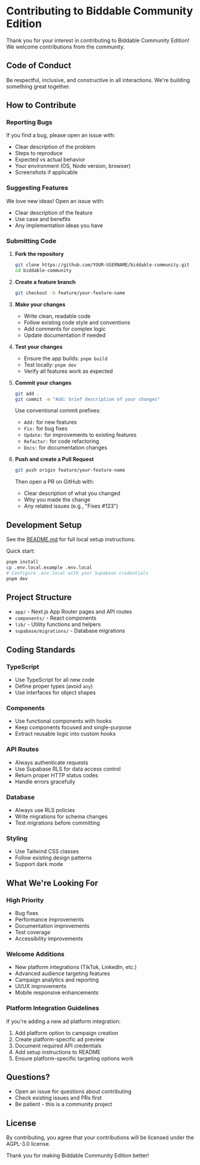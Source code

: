 # Contributing to Biddable Community Edition

Thank you for your interest in contributing to Biddable Community Edition! We welcome contributions from the community.

## Code of Conduct

Be respectful, inclusive, and constructive in all interactions. We're building something great together.

## How to Contribute

### Reporting Bugs

If you find a bug, please open an issue with:
- Clear description of the problem
- Steps to reproduce
- Expected vs actual behavior
- Your environment (OS, Node version, browser)
- Screenshots if applicable

### Suggesting Features

We love new ideas! Open an issue with:
- Clear description of the feature
- Use case and benefits
- Any implementation ideas you have

### Submitting Code

1. **Fork the repository**
   ```bash
   git clone https://github.com/YOUR-USERNAME/biddable-community.git
   cd biddable-community
   ```

2. **Create a feature branch**
   ```bash
   git checkout -b feature/your-feature-name
   ```

3. **Make your changes**
   - Write clean, readable code
   - Follow existing code style and conventions
   - Add comments for complex logic
   - Update documentation if needed

4. **Test your changes**
   - Ensure the app builds: `pnpm build`
   - Test locally: `pnpm dev`
   - Verify all features work as expected

5. **Commit your changes**
   ```bash
   git add .
   git commit -m "Add: brief description of your changes"
   ```

   Use conventional commit prefixes:
   - `Add:` for new features
   - `Fix:` for bug fixes
   - `Update:` for improvements to existing features
   - `Refactor:` for code refactoring
   - `Docs:` for documentation changes

6. **Push and create a Pull Request**
   ```bash
   git push origin feature/your-feature-name
   ```

   Then open a PR on GitHub with:
   - Clear description of what you changed
   - Why you made the change
   - Any related issues (e.g., "Fixes #123")

## Development Setup

See the [README.md](README.md) for full local setup instructions.

Quick start:
```bash
pnpm install
cp .env.local.example .env.local
# Configure .env.local with your Supabase credentials
pnpm dev
```

## Project Structure

- `app/` - Next.js App Router pages and API routes
- `components/` - React components
- `lib/` - Utility functions and helpers
- `supabase/migrations/` - Database migrations

## Coding Standards

### TypeScript
- Use TypeScript for all new code
- Define proper types (avoid `any`)
- Use interfaces for object shapes

### Components
- Use functional components with hooks
- Keep components focused and single-purpose
- Extract reusable logic into custom hooks

### API Routes
- Always authenticate requests
- Use Supabase RLS for data access control
- Return proper HTTP status codes
- Handle errors gracefully

### Database
- Always use RLS policies
- Write migrations for schema changes
- Test migrations before committing

### Styling
- Use Tailwind CSS classes
- Follow existing design patterns
- Support dark mode

## What We're Looking For

### High Priority
- Bug fixes
- Performance improvements
- Documentation improvements
- Test coverage
- Accessibility improvements

### Welcome Additions
- New platform integrations (TikTok, LinkedIn, etc.)
- Advanced audience targeting features
- Campaign analytics and reporting
- UI/UX improvements
- Mobile responsive enhancements

### Platform Integration Guidelines
If you're adding a new ad platform integration:
1. Add platform option to campaign creation
2. Create platform-specific ad preview
3. Document required API credentials
4. Add setup instructions to README
5. Ensure platform-specific targeting options work

## Questions?

- Open an issue for questions about contributing
- Check existing issues and PRs first
- Be patient - this is a community project

## License

By contributing, you agree that your contributions will be licensed under the AGPL-3.0 license.

Thank you for making Biddable Community Edition better!
